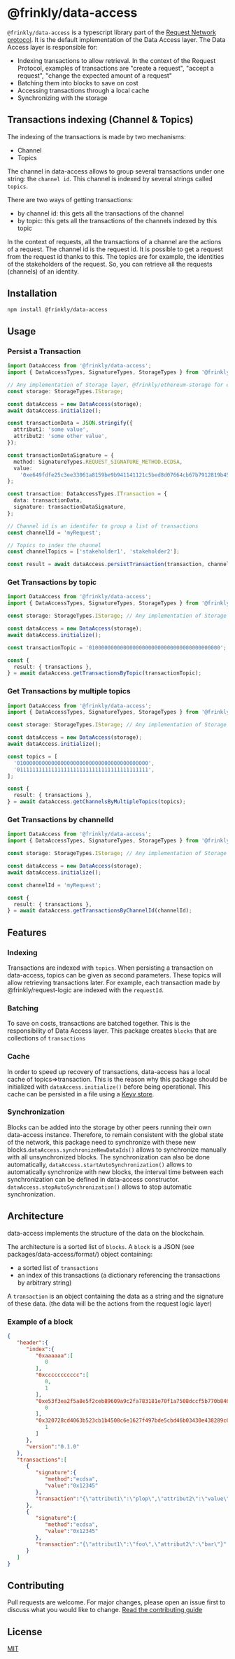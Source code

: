 # @frinkly/data-access

`@frinkly/data-access` is a typescript library part of the [Request Network protocol](https://github.com/RequestNetwork/requestNetwork).
It is the default implementation of the Data Access layer. The Data Access layer is responsible for:

- Indexing transactions to allow retrieval. In the context of the Request Protocol, examples of transactions are "create a request", "accept a request", "change the expected amount of a request"
- Batching them into blocks to save on cost
- Accessing transactions through a local cache
- Synchronizing with the storage

## Transactions indexing (Channel & Topics)

The indexing of the transactions is made by two mechanisms:

- Channel
- Topics

The channel in data-access allows to group several transactions under one string: the `channel id`.
This channel is indexed by several strings called `topics`.

There are two ways of getting transactions:

- by channel id: this gets all the transactions of the channel
- by topic: this gets all the transactions of the channels indexed by this topic

In the context of requests, all the transactions of a channel are the actions of a request.
The channel id is the request id. It is possible to get a request from the request id thanks to this.
The topics are for example, the identities of the stakeholders of the request. So, you can retrieve all the requests (channels) of an identity.

## Installation

```bash
npm install @frinkly/data-access
```

## Usage

### Persist a Transaction

```typescript
import DataAccess from '@frinkly/data-access';
import { DataAccessTypes, SignatureTypes, StorageTypes } from '@frinkly/types';

// Any implementation of Storage layer, @frinkly/ethereum-storage for example
const storage: StorageTypes.IStorage;

const dataAccess = new DataAccess(storage);
await dataAccess.initialize();

const transactionData = JSON.stringify({
  attribut1: 'some value',
  attribut2: 'some other value',
});

const transactionDataSignature = {
  method: SignatureTypes.REQUEST_SIGNATURE_METHOD.ECDSA,
  value:
    '0xe649fdfe25c3ee33061a8159be9b941141121c5bed8d07664cb67b7912819b4539841a206636c190178ac58978926dad1fe3637a10b656705b71bda5e187510c1b',
};

const transaction: DataAccessTypes.ITransaction = {
  data: transactionData,
  signature: transactionDataSignature,
};

// Channel id is an identifer to group a list of transactions
const channelId = 'myRequest';

// Topics to index the channel
const channelTopics = ['stakeholder1', 'stakeholder2'];

const result = await dataAccess.persistTransaction(transaction, channelId, channelTopics);
```

### Get Transactions by topic

```typescript
import DataAccess from '@frinkly/data-access';
import { DataAccessTypes, SignatureTypes, StorageTypes } from '@frinkly/types';

const storage: StorageTypes.IStorage; // Any implementation of Storage layer, @frinkly/ethereum-storage for example

const dataAccess = new DataAccess(storage);
await dataAccess.initialize();

const transactionTopic = '010000000000000000000000000000000000000000';

const {
  result: { transactions },
} = await dataAccess.getTransactionsByTopic(transactionTopic);
```

### Get Transactions by multiple topics

```typescript
import DataAccess from '@frinkly/data-access';
import { DataAccessTypes, SignatureTypes, StorageTypes } from '@frinkly/types';

const storage: StorageTypes.IStorage; // Any implementation of Storage layer, @frinkly/ethereum-storage for example

const dataAccess = new DataAccess(storage);
await dataAccess.initialize();

const topics = [
  '010000000000000000000000000000000000000000',
  '011111111111111111111111111111111111111111',
];

const {
  result: { transactions },
} = await dataAccess.getChannelsByMultipleTopics(topics);
```

### Get Transactions by channelId

```typescript
import DataAccess from '@frinkly/data-access';
import { DataAccessTypes, SignatureTypes, StorageTypes } from '@frinkly/types';

const storage: StorageTypes.IStorage; // Any implementation of Storage layer, @frinkly/ethereum-storage for example

const dataAccess = new DataAccess(storage);
await dataAccess.initialize();

const channelId = 'myRequest';

const {
  result: { transactions },
} = await dataAccess.getTransactionsByChannelId(channelId);
```

## Features

### Indexing

Transactions are indexed with `topics`. When persisting a transaction on data-access, topics can be given as second parameters. These topics will allow retrieving transactions later. For example, each transaction made by @frinkly/request-logic are indexed with the `requestId`.

### Batching

To save on costs, transactions are batched together. This is the responsibility of Data Access layer. This package creates `blocks` that are collections of `transactions`

### Cache

In order to speed up recovery of transactions, data-access has a local cache of topics=>transaction. This is the reason why this package should be initialized with `dataAccess.initialize()` before being operational. This cache can be persisted in a file using a [Keyv store](https://github.com/lukechilds/keyv#official-storage-adapters).

### Synchronization

Blocks can be added into the storage by other peers running their own data-access instance. Therefore, to remain consistent with the global state of the network, this package need to synchronize with these new blocks.`dataAccess.synchronizeNewDataIds()` allows to synchronize manually with all unsynchronized blocks. The synchronization can also be done automatically, `dataAccess.startAutoSynchronization()` allows to automatically synchronize with new blocks, the interval time between each synchronization can be defined in data-access constructor. `dataAccess.stopAutoSynchronization()` allows to stop automatic synchronization.

## Architecture

data-access implements the structure of the data on the blockchain.

The architecture is a sorted list of `blocks`. A `block` is a JSON (see packages/data-access/format/) object containing:

- a sorted list of `transactions`
- an index of this transactions (a dictionary referencing the transactions by arbitrary string)

A `transaction` is an object containing the data as a string and the signature of these data. (the data will be the actions from the request logic layer)

### Example of a block

```JSON
{
   "header":{
      "index":{
         "0xaaaaaa":[
            0
         ],
         "0xccccccccccc":[
            0,
            1
         ],
         "0xe53f3ea2f5a8e5f2ceb89609a9c2fa783181e70f1a7508dccf5b770b846a6a8d":[
            0
         ],
         "0x320728cd4063b523cb1b4508c6e1627f497bde5cbd46b03430e438289c6e1d23":[
            1
         ]
      },
      "version":"0.1.0"
   },
   "transactions":[
      {
         "signature":{
            "method":"ecdsa",
            "value":"0x12345"
         },
         "transaction":"{\"attribut1\":\"plop\",\"attribut2\":\"value\"}"
      },
      {
         "signature":{
            "method":"ecdsa",
            "value":"0x12345"
         },
         "transaction":"{\"attribut1\":\"foo\",\"attribut2\":\"bar\"}"
      }
   ]
}
```

## Contributing

Pull requests are welcome. For major changes, please open an issue first to discuss what you would like to change.
[Read the contributing guide](/CONTRIBUTING.md)

## License

[MIT](/LICENSE)

